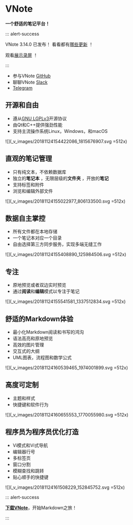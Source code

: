 # VNote
**一个舒适的笔记平台！**

::: alert-success

VNote 3.14.0 已发布！ 看看都有[哪些更新](https://github.com/vnotex/vnote/releases) ！

观看[展示录屏](https://www.bilibili.com/video/av77455284) ！

:::

- 参与VNote [GitHub](https://github.com/vnotex/vnote)
- 聊聊VNote [Slack](https://join.slack.com/t/vnote/shared_invite/enQtNDg2MzY0NDg3NzI4LTVhMzBlOTY0YzVhMmQyMTFmZDdhY2M3MDQxYTBjOTA2Y2IxOGRiZjg2NzdhMjkzYmUyY2VkMWJlZTNhMTQyODU)
- [Telegram](https://t.me/vnotex)

## 开源和自由
- 遵从[GNU LGPLv3](https://opensource.org/licenses/LGPL-3.0)开源协议
- 由Qt和C++提供强劲性能
- 支持主流操作系统Linux，Windows，和macOS

![](_v_images/20181124154422086_1815676907.svg =512x)

## 直观的笔记管理
- 只有纯文本，不依赖数据库
- 独立的**笔记本** ，无限层级的**文件夹** ，开放的**笔记**
- 支持标签和附件
- 浏览和编辑外部文件

![](_v_images/20181124155022977_806133500.svg =512x)

## 数据自主掌控
- 所有文件都在本地存储
- 一个笔记本对应一个目录
- 自由选择第三方同步服务，实现多端无缝工作

![](_v_images/20181124155408890_125984506.svg =512x)

## 专注
- 原地预览或者双边实时预览
- 通过**阅读**和**编辑**模式以专注于笔记

![](_v_images/20181124155541581_1337512834.svg =512x)

## 舒适的Markdown体验
- 最小化Markdown阅读和书写的鸿沟
- 语法高亮和原地预览
- 高效的图片管理
- 交互式的大纲
- UML图表，流程图和数学公式

![](_v_images/20181124160539465_1974001899.svg =512x)

## 高度可定制
- 主题和样式
- 快捷键和软件行为

![](_v_images/20181124160655553_1770055980.svg =512x)

## 程序员为程序员优化打造
- Vi模式和Vi式导航
- 编辑器行号
- 多标签页
- 窗口分割
- 模糊查找和跳转
- 贴心顺手的快捷键

![](_v_images/20181124161508229_152845752.svg =512x)

::: alert-success

[**下载VNote**](downloads.md)，开始Markdown之旅！

:::
